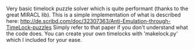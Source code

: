 Very basic timelock puzzle solver which is quite performant (thanks to the great MIRACL lib). 
This is a simple implementation of what is described here:
http://de.scribd.com/doc/32307363/Anti-Emulation-through-TimeLock-puzzles
Simply refer to that paper if you don't understand what the code does. You can create your own timelocks with 'makelock.py' which I included for your ease.
